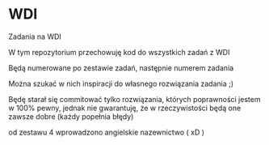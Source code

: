 # WDI
Zadania na WDI


W tym repozytorium przechowuję kod do wszystkich zadań z WDI

Będą numerowane po zestawie zadań, następnie numerem zadania

Można szukać w nich inspiracji do własnego rozwiązania zadania ;)

Będę starał się commitować tylko rozwiązania, których poprawności jestem w 100% pewny, jednak nie gwarantuję, że w rzeczywistości będą one zawsze dobre (każdy popełnia błędy)


od zestawu 4 wprowadzono angielskie nazewnictwo ( xD )
